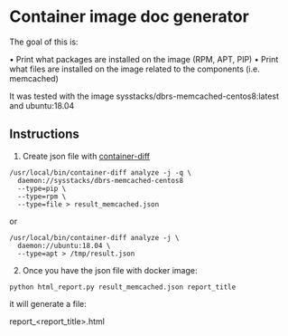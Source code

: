 # Container image doc generator

The goal of this is: 

•	Print what packages are installed on the image (RPM, APT, PIP)
•	Print what files are installed on the image related to the components (i.e. memcached)

It was tested with the image sysstacks/dbrs-memcached-centos8:latest and ubuntu:18.04

## Instructions

1) Create json file with [container-diff](https://github.com/GoogleContainerTools/container-diff)

```
/usr/local/bin/container-diff analyze -j -q \
  daemon://sysstacks/dbrs-memcached-centos8 
  --type=pip \
  --type=rpm \
  --type=file > result_memcached.json
```

or 

```
/usr/local/bin/container-diff analyze -j \
  daemon://ubuntu:18.04 \
  --type=apt > /tmp/result.json
```

2) Once you have the json file with docker image:

```
python html_report.py result_memcached.json report_title
```

it will generate a file:

report_<report_title>.html


